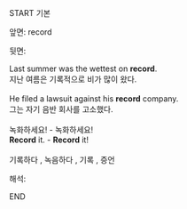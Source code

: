 START
기본

앞면:
record


뒷면:
<div>Last summer was the wettest on <strong>record</strong>. </div><div><div>지난 여름은 기록적으로 비가 많이 왔다.</div></div><div><br></div><div><div>He filed a lawsuit against his <strong>record</strong> company. </div><div><div>그는 자기 음반 회사를 고소했다.</div></div></div><div><br></div><div><div><div>녹화하세요! - 녹화하세요!</div></div><div><div><strong>Record</strong> it. - <strong>Record</strong> it!</div></div></div><div><br></div><div>기록하다 , 녹음하다 , 기록 , 증언</div>


해석:

END